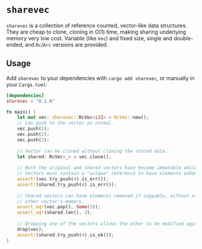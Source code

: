 # `sharevec`

`sharevec` is a collection of reference counted, vector-like data structures. They are cheap to
clone, cloning in O(1) time, making sharing underlying memory very low cost. Variable (like `Vec`)
and fixed size, single and double-ended, and `Rc`/`Arc` versions are provided.

## Usage

Add `sharevec` to your dependencies with `cargo add sharevec`, or manually in your `Cargo.toml`:

```toml
[dependencies]
sharevec = "0.1.0"
```

```rust
fn main() {
    let mut vec: sharevec::RcVec<i32> = RcVec::new();
    // Can push to the vector as normal.
    vec.push(1);
    vec.push(2);
    vec.push(3);
    
    // Vector can be cloned without cloning the stored data.
    let shared: RcVec<_> = vec.clone();
    
    // Both the original and shared vectors have become immutable while shared.
    // Vectors must contain a "unique" reference to have elements added.
    assert!(vec.try_push(4).is_err());
    assert!(shared.try_push(4).is_err());
    
    // Shared vectors can have elements removed if copyable, without affecting the
    // other vector's memory.
    assert_eq!(vec.pop(), Some(3));
    assert_eq!(shared.len(), 3);
    
    // Dropping one of the vectors allows the other to be modified again.
    drop(vec);
    assert!(shared.try_push(4).is_ok());
}
```

